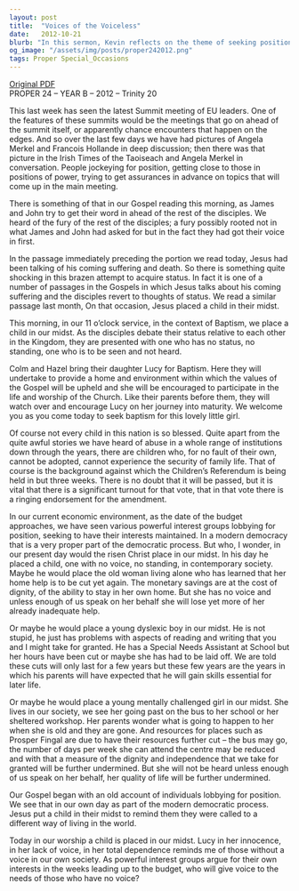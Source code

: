 ```yaml
---
layout: post
title:  "Voices of the Voiceless"
date:   2012-10-21
blurb: "In this sermon, Kevin reflects on the theme of seeking position and power, drawing parallels between the Gospel narrative of James and John and contemporary societal issues. He emphasizes the importance of advocating for the voiceless in society, such as children, the elderly, and the vulnerable, especially in the face of economic challenges and budget cuts that affect the less fortunate."
og_image: "/assets/img/posts/proper242012.png"
tags: Proper Special_Occasions
---
```

[Original PDF](/assets/pdf/proper242012.pdf)    
PROPER 24 – YEAR B – 2012 – Trinity 20

This last week has seen the latest Summit meeting of EU leaders. One of the features of these summits would be the meetings that go on ahead of the summit itself, or apparently chance encounters that happen on the edges. And so over the last few days we have had pictures of Angela Merkel and Francois Hollande in deep discussion; then there was that picture in the Irish Times of the Taoiseach and Angela Merkel in conversation. People jockeying for position, getting close to those in positions of power, trying to get assurances in advance on topics that will come up in the main meeting.

There is something of that in our Gospel reading this morning, as James and John try to get their word in ahead of the rest of the disciples. We heard of the fury of the rest of the disciples; a fury possibly rooted not in what James and John had asked for but in the fact they had got their voice in first.

In the passage immediately preceding the portion we read today, Jesus had been talking of his coming suffering and death. So there is something quite shocking in this brazen attempt to acquire status. In fact it is one of a number of passages in the Gospels in which Jesus talks about his coming suffering and the disciples revert to thoughts of status. We read a similar passage last month, On that occasion, Jesus placed a child in their midst.

This morning, in our 11 o’clock service, in the context of Baptism, we place a child in our midst. As the disciples debate their status relative to each other in the Kingdom, they are presented with one who has no status, no standing, one who is to be seen and not heard.

Colm and Hazel bring their daughter Lucy for Baptism. Here they will undertake to provide a home and environment within which the values of the Gospel will be upheld and she will be encouraged to participate in the life and worship of the Church. Like their parents before them, they will watch over and encourage Lucy on her journey into maturity. We welcome you as you come today to seek baptism for this lovely little girl.

Of course not every child in this nation is so blessed. Quite apart from the quite awful stories we have heard of abuse in a whole range of institutions down through the years, there are children who, for no fault of their own, cannot be adopted, cannot experience the security of family life. That of course is the background against which the Children’s Referendum is being held in but three weeks. There is no doubt that it will be passed, but it is vital that there is a significant turnout for that vote, that in that vote there is a ringing endorsement for the amendment.

In our current economic environment, as the date of the budget approaches, we have seen various powerful interest groups lobbying for position, seeking to have their interests maintained. In a modern democracy that is a very proper part of the democratic process. But who, I wonder, in our present day would the risen Christ place in our midst. In his day he placed a child, one with no voice, no standing, in contemporary society. Maybe he would place the old woman living alone who has learned that her home help is to be cut yet again. The monetary savings are at the cost of dignity, of the ability to stay in her own home. But she has no voice and unless enough of us speak on her behalf she will lose yet more of her already inadequate help.

Or maybe he would place a young dyslexic boy in our midst. He is not stupid, he just has problems with aspects of reading and writing that you and I might take for granted. He has a Special Needs Assistant at School but her hours have been cut or maybe she has had to be laid off. We are told these cuts will only last for a few years but these few years are the years in which his parents will have expected that he will gain skills essential for later life.

Or maybe he would place a young mentally challenged girl in our midst. She lives in our society, we see her going past on the bus to her school or her sheltered workshop. Her parents wonder what is going to happen to her when she is old and they are gone. And resources for places such as Prosper Fingal are due to have their resources further cut – the bus may go, the number of days per week she can attend the centre may be reduced and with that a measure of the dignity and independence that we take for granted will be further undermined. But she will not be heard unless enough of us speak on her behalf, her quality of life will be further undermined.

Our Gospel began with an old account of individuals lobbying for position. We see that in our own day as part of the modern democratic process. Jesus put a child in their midst to remind them they were called to a different way of living in the world.

Today in our worship a child is placed in our midst. Lucy in her innocence, in her lack of voice, in her total dependence reminds me of those without a voice in our own society. As powerful interest groups argue for their own interests in the weeks leading up to the budget, who will give voice to the needs of those who have no voice?
